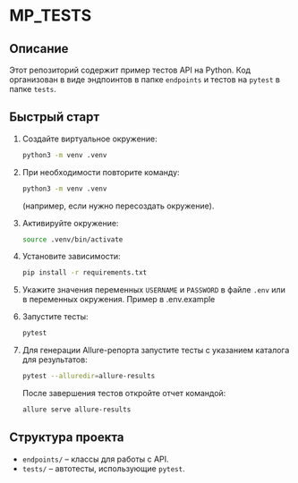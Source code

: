 # MP_TESTS

## Описание

Этот репозиторий содержит пример тестов API на Python. Код организован 
в виде эндпоинтов в папке `endpoints` и тестов на `pytest` в папке `tests`.

## Быстрый старт

1. Создайте виртуальное окружение:
   ```bash
   python3 -m venv .venv
   ```
2. При необходимости повторите команду:
   ```bash
   python3 -m venv .venv
   ```
   (например, если нужно пересоздать окружение).
3. Активируйте окружение:
   ```bash
   source .venv/bin/activate
   ```
4. Установите зависимости:
   ```bash
   pip install -r requirements.txt
   ```
5. Укажите значения переменных `USERNAME` и `PASSWORD` в файле `.env` или
   в переменных окружения. Пример в .env.example
6. Запустите тесты:
   ```bash
   pytest
   ```

7. Для генерации Allure-репорта запустите тесты с указанием каталога для результатов:
   ```bash
   pytest --alluredir=allure-results
   ```
   После завершения тестов откройте отчет командой:
   ```bash
   allure serve allure-results
   ```

## Структура проекта

- `endpoints/` – классы для работы с API.
- `tests/` – автотесты, использующие `pytest`.

